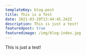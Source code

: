 ```yaml
---
templateKey: blog-post
title: This is a Test
date: 2021-03-29T13:44:45.242Z
description: This is just a test!
featuredpost: true
featuredimage: /img/blog-index.jpg
---
```

This is just a test!